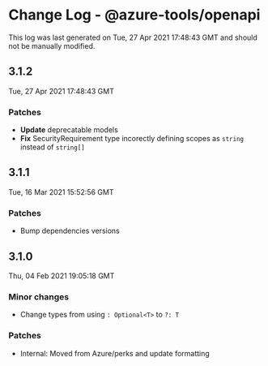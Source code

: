# Change Log - @azure-tools/openapi

This log was last generated on Tue, 27 Apr 2021 17:48:43 GMT and should not be manually modified.

## 3.1.2
Tue, 27 Apr 2021 17:48:43 GMT

### Patches

- **Update** deprecatable models
- **Fix** SecurityRequirement type incorectly defining scopes as `string` instead of `string[]`

## 3.1.1
Tue, 16 Mar 2021 15:52:56 GMT

### Patches

- Bump dependencies versions

## 3.1.0
Thu, 04 Feb 2021 19:05:18 GMT

### Minor changes

- Change types from using `: Optional<T>` to `?: T`

### Patches

- Internal: Moved from Azure/perks and update formatting

